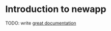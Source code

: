 # Introduction to newapp

TODO: write [great documentation](http://jacobian.org/writing/what-to-write/)
